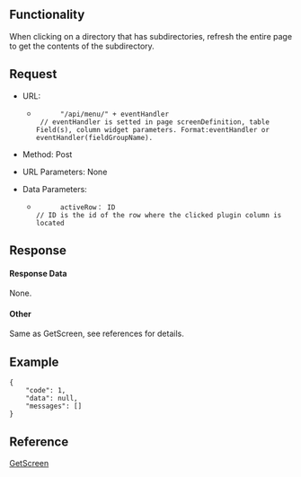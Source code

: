 ## Functionality

When clicking on a directory that has subdirectories, refresh the entire page
to get the contents of the subdirectory.

## Request

  * URL: 
    *           "/api/menu/" + eventHandler 
           // eventHandler is setted in page screenDefinition, table Field(s), column widget parameters. Format:eventHandler or eventHandler(fieldGroupName).
        

  

  * Method: Post

  

  * URL Parameters: None

  

  * Data Parameters: 
    *           activeRow： ID
          // ID is the id of the row where the clicked plugin column is located
        

## Response

#### Response Data

None.

#### Other

Same as GetScreen, see references for details.

## Example

    
    
    {
        "code": 1,
        "data": null,
        "messages": []
    }
    

## Reference

[GetScreen](GetScreen.md "GetScreen")

